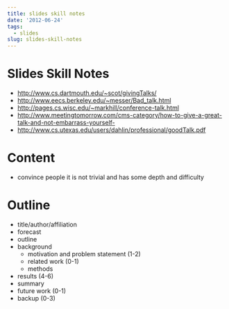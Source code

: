 ```yaml
---
title: slides skill notes
date: '2012-06-24'
tags:
  - slides
slug: slides-skill-notes
---
```



Slides Skill Notes
==========

* <http://www.cs.dartmouth.edu/~scot/givingTalks/>
* <http://www.eecs.berkeley.edu/~messer/Bad_talk.html>
* <http://pages.cs.wisc.edu/~markhill/conference-talk.html>
* <http://www.meetingtomorrow.com/cms-category/how-to-give-a-great-talk-and-not-embarrass-yourself->
* <http://www.cs.utexas.edu/users/dahlin/professional/goodTalk.pdf>

# Content #

* convince people it is not trivial and has some depth and difficulty

# Outline #

* title/author/affiliation
* forecast 
* outline
* background
    * motivation and problem statement (1-2)
	* related work (0-1)
	* methods 
* results (4-6)
* summary 
* future work (0-1)
* backup (0-3)
